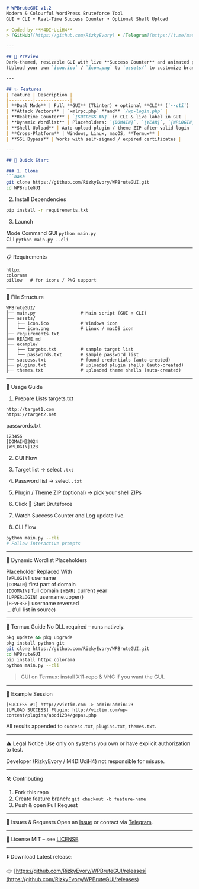 ```markdown
# WPBruteGUI v1.2  
Modern & Colourful WordPress Bruteforce Tool  
GUI + CLI • Real-Time Success Counter • Optional Shell Upload

> Coded by **M4DI~UciH4**  
> [GitHub](https://github.com/RizkyEvory) • [Telegram](https://t.me/madiganzz)

---

## 📸 Preview
Dark-themed, resizable GUI with live **Success Counter** and animated progress-bar.  
(Upload your own `icon.ico` / `icon.png` to `assets/` to customize branding.)

---

## ✨ Features
| Feature | Description |
|---------|-------------|
| **Dual Mode** | Full **GUI** (Tkinter) + optional **CLI** (`--cli`) |
| **Attack Vectors** | `xmlrpc.php` **and** `/wp-login.php` |
| **Realtime Counter** | `[SUCCESS #N]` in CLI & live label in GUI |
| **Dynamic Wordlist** | Placeholders: `[DOMAIN]`, `[YEAR]`, `[WPLOGIN]`, etc. |
| **Shell Upload** | Auto-upload plugin / theme ZIP after valid login |
| **Cross-Platform** | Windows, Linux, macOS, **Termux** |
| **SSL Bypass** | Works with self-signed / expired certificates |

---

## 🚀 Quick Start

### 1. Clone
```bash
git clone https://github.com/RizkyEvory/WPBruteGUI.git
cd WPBruteGUI
```

2. Install Dependencies

```bash
pip install -r requirements.txt
```

3. Launch

Mode	Command	
GUI	`python main.py`	
CLI	`python main.py --cli`	

---

📋 Requirements

```
httpx
colorama
pillow   # for icons / PNG support
```

---

📁 File Structure

```
WPBruteGUI/
├── main.py                 # Main script (GUI + CLI)
├── assets/
│   ├── icon.ico            # Windows icon
│   └── icon.png            # Linux / macOS icon
├── requirements.txt
├── README.md
├── example/
│   ├── targets.txt         # sample target list
│   └── passwords.txt       # sample password list
├── success.txt             # found credentials (auto-created)
├── plugins.txt             # uploaded plugin shells (auto-created)
├── themes.txt              # uploaded theme shells (auto-created)
```

---

🎯 Usage Guide

1. Prepare Lists
targets.txt

```
http://target1.com
https://target2.net
```

passwords.txt

```
123456
[DOMAIN]2024
[WPLOGIN]123
```

2. GUI Flow
1. Target list → select `.txt`  
2. Password list → select `.txt`  
3. Plugin / Theme ZIP (optional) → pick your shell ZIPs  
4. Click 🚀 Start Bruteforce  
5. Watch Success Counter and Log update live.

3. CLI Flow

```bash
python main.py --cli
# Follow interactive prompts
```

---

🔐 Dynamic Wordlist Placeholders

Placeholder	Replaced With	
`[WPLOGIN]`	username	
`[DOMAIN]`	first part of domain	
`[DDOMAIN]`	full domain	
`[YEAR]`	current year	
`[UPPERLOGIN]`	username.upper()	
`[REVERSE]`	username reversed	
… (full list in source)	

---

📱 Termux Guide
No DLL required – runs natively.

```bash
pkg update && pkg upgrade
pkg install python git
git clone https://github.com/RizkyEvory/WPBruteGUI.git
cd WPBruteGUI
pip install httpx colorama
python main.py --cli
```

> GUI on Termux: install X11-repo & VNC if you want the GUI.

---

🧪 Example Session

```
[SUCCESS #1] http://victim.com -> admin:admin123
[UPLOAD SUCCESS] Plugin: http://victim.com/wp-content/plugins/abcd1234/gepas.php
```

All results appended to `success.txt`, `plugins.txt`, `themes.txt`.

---

⚠️ Legal Notice
Use only on systems you own or have explicit authorization to test.

Developer (RizkyEvory / M4DIUciH4) not responsible for misuse.

---

🛠️ Contributing
1. Fork this repo  
2. Create feature branch: `git checkout -b feature-name`  
3. Push & open Pull Request

---

🐛 Issues & Requests
Open an [Issue](https://github.com/RizkyEvory/WPBruteGUI/issues) or contact via [Telegram](https://t.me/madiganz).

---

📜 License
MIT – see [LICENSE](LICENSE).

---

⬇️ Download
Latest release:

👉 [https://github.com/RizkyEvory/WPBruteGUI/releases](https://github.com/RizkyEvory/WPBruteGUI/releases)

```